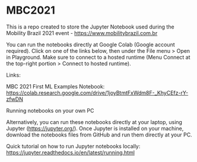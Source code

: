 # MBC2021

This is a repo created to store the Jupyter Notebook used during the Mobility Brazil 2021 event - https://www.mobilitybrazil.com.br

You can run the notebooks directly at Google Colab (Google account required). Click on one of the links below, then under the File menu > Open in Playground. Make sure to connect to a hosted runtime (Menu Connect at the top-right portion > Connect to hosted runtime).

Links:

MBC 2021 First ML Examples Notebook: https://colab.research.google.com/drive/1joyBtmtFxWdm8F-_KhyCEfz-rY-zfwDN

Running notebooks on your own PC

Alternatively, you can run these notebooks directly at your laptop, using Jupyter (https://jupyter.org/). Once Jupyter is installed on your machine, download the notebooks files from GitHub and run them directly at your PC.

Quick tutorial on how to run Jupyter notebooks locally: https://jupyter.readthedocs.io/en/latest/running.html

